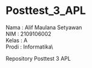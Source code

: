 # Posttest_3_APL

Nama  : Alif Maulana Setyawan\
NIM   : 2109106002\
Kelas : A\
Prodi : Informatika\

Repository Posttest 3 APL
